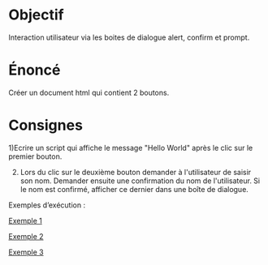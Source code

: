 # Objectif
Interaction utilisateur via les boites de dialogue alert, confirm et prompt.

# Énoncé 
Créer un document html qui contient 2 boutons.

# Consignes

1)Ecrire un script qui affiche le message "Hello World" après le clic sur le premier bouton.

2) Lors du clic sur le  deuxième bouton  demander à l'utilisateur de saisir son nom. Demander ensuite une confirmation du nom de l'utilisateur. Si le nom est confirmé, afficher ce dernier dans une boîte de dialogue.

Exemples d’exécution :

[Exemple 1](Exemple1.png)

[Exemple 2](Exemple2.png)

[Exemple 3](Exemple3.png)
